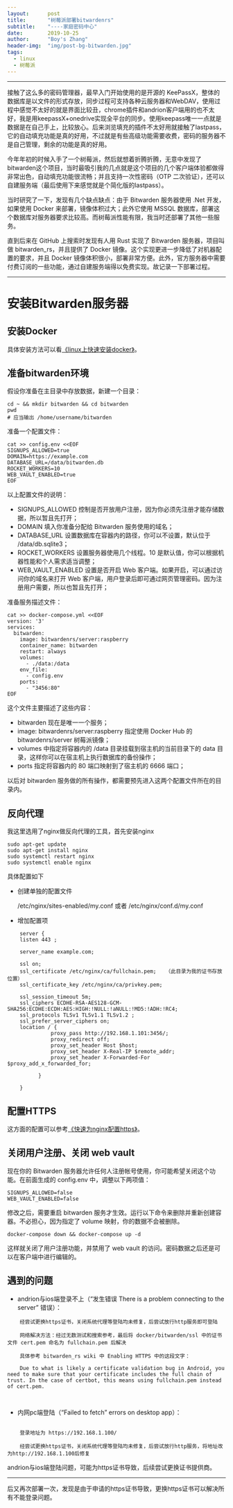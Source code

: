 ```yaml
---
layout:      post
title:       "树莓派部署bitwardenrs"
subtitle:    "----家庭密码中心"
date:        2019-10-25
author:      "Boy's Zhang"
header-img:  "img/post-bg-bitwarden.jpg"
tags:
  - linux
  - 树莓派
---
```


-----------------------------------------

接触了这么多的密码管理器，最早入门开始使用的是开源的 KeePassX，整体的数据库是以文件的形式存放，同步过程可支持各种云服务器和WebDAV，使用过程中感觉不太好的就是界面比较丑，chrome插件和andrion客户端用的也不太好，我是用keepassX+onedrive实现全平台的同步。使用keepass唯一一点就是数据是在自己手上，比较放心。后来浏览填充的插件不太好用就接触了lastpass，它的自动填充功能是真的好用，不过就是有些高级功能需要收费，密码的服务器不是自己管理，剩余的功能是真的好用。


今年年初的时候入手了一个树莓派，然后就想着折腾折腾，无意中发现了bitwarden这个项目，当时最吸引我的几点就是这个项目的几个客户端体验都做得非常出色，自动填充功能很流畅；并且支持一次性密码（OTP 二次验证），还可以自建服务端（最后使用下来感觉就是个简化版的lastpass）。

当时研究了一下，发现有几个缺点缺点：由于 Bitwarden 服务器使用 .Net 开发，如果使用 Docker 来部署，镜像体积过大；此外它使用 MSSQL 数据库，部署这个数据库对服务器要求比较高。而树莓派性能有限，我当时还部署了其他一些服务。

直到后来在 GitHub 上搜索时发现有人用 Rust 实现了 Bitwarden 服务器，项目叫做 bitwarden_rs，并且提供了 Docker 镜像。这个实现更进一步降低了对机器配置的要求，并且 Docker 镜像体积很小，部署非常方便。此外，官方服务器中需要付费订阅的一些功能，通过自建服务端得以免费实现。故记录一下部署过程。

-----------------------------------


# 安装Bitwarden服务器

## 安装Docker

具体安装方法可以看[《linux上快速安装docker》](https://daydreamboy.win/2019/10/26/deploy-docker-linux/)。


## 准备bitwarden环境

假设你准备在主目录中存放数据，新建一个目录：
```
cd ~ && mkdir bitwarden && cd bitwarden
pwd
# 应当输出 /home/username/bitwarden
```
准备一个配置文件：
```
cat >> config.env <<EOF
SIGNUPS_ALLOWED=true 
DOMAIN=https://example.com 
DATABASE_URL=/data/bitwarden.db 
ROCKET_WORKERS=10
WEB_VAULT_ENABLED=true 
EOF
```
以上配置文件的说明：

+ SIGNUPS_ALLOWED 控制是否开放用户注册，因为你必须先注册才能存储数据，所以暂且先打开；
+ DOMAIN 填入你准备分配给 Bitwarden 服务使用的域名；
+ DATABASE_URL 设置数据库在容器内的路径，你可以不设置，默认位于 /data/db.sqlite3；
+ ROCKET_WORKERS 设置服务器使用几个线程。10 是默认值，你可以根据机器性能和个人需求适当调整；
+ WEB_VAULT_ENABLED 设置是否开启 Web 客户端。如果开启，可以通过访问你的域名来打开 Web 客户端，用户登录后即可通过网页管理密码。因为注册用户需要，所以也暂且先打开；

准备服务描述文件：
```
cat >> docker-compose.yml <<EOF
version: '3'
services:
  bitwarden: 
    image: bitwardenrs/server:raspberry 
    container_name: bitwarden
    restart: always
    volumes:
      - ./data:/data 
    env_file:
      - config.env
    ports:
      - "3456:80" 
EOF
```
这个文件主要描述了这些内容：


+ bitwarden 现在是唯一一个服务；
+ image: bitwardenrs/server:raspberry 指定使用 Docker Hub 的 bitwardenrs/server 树莓派镜像；
+ volumes 中指定将容器内的 /data 目录挂载到宿主机的当前目录下的 data 目录，这样你可以在宿主机上执行数据库的备份操作；
+ ports 指定将容器内的 80 端口映射到了宿主机的 6666 端口；

以后对 bitwarden 服务做的所有操作，都需要预先进入这两个配置文件所在的目录内。

## 反向代理


我这里选用了nginx做反向代理的工具，首先安装nginx

    sudo apt-get update
    sudo apt-get install nginx
    sudo systemctl restart nginx
    sudo systemctl enable nginx

具体配置如下

+ 创建单独的配置文件

    /etc/nginx/sites-enabled/my.conf
    或者
    /etc/nginx/conf.d/my.conf

+ 增加配置项

```
    server {
    listen 443 ;

    server_name example.com;	
    
    ssl on;
    ssl_certificate /etc/nginx/ca/fullchain.pem;   （此目录为我的证书存放位置）
    ssl_certificate_key /etc/nginx/ca/privkey.pem;
    
    ssl_session_timeout 5m;
    ssl_ciphers ECDHE-RSA-AES128-GCM-SHA256:ECDHE:ECDH:AES:HIGH:!NULL:!aNULL:!MD5:!ADH:!RC4;  
    ssl_protocols TLSv1 TLSv1.1 TLSv1.2 ;
    ssl_prefer_server_ciphers on;   
    location / {
              proxy_pass http://192.168.1.101:3456/;
              proxy_redirect off;
              proxy_set_header Host $host;
              proxy_set_header X-Real-IP $remote_addr;
              proxy_set_header X-Forwarded-For $proxy_add_x_forwarded_for;

          } 
  
    }

```

## 配置HTTPS

这方面的配置可以参考[《快速为nginx配置https》](https://daydreamboy.win/2019/10/30/RegisteredSSL/)。


## 关闭用户注册、关闭 web vault

现在你的 Bitwarden 服务器允许任何人注册帐号使用，你可能希望关闭这个功能。在前面生成的 config.env 中，调整以下两项值：

    SIGNUPS_ALLOWED=false
    WEB_VAULT_ENABLED=false

修改之后，需要重启 bitwarden 服务才生效。运行以下命令来删除并重新创建容器。不必担心，因为指定了 volume 映射，你的数据不会被删除。

    docker-compose down && docker-compose up -d

这样就关闭了用户注册功能，并禁用了 web vault 的访问。密码数据之后还是可以在客户端中进行编辑的。

## 遇到的问题


+ andrion与ios端登录不上（“发生错误 There is a problem connecting to the server” 错误）：

```
    经尝试更换https证书，关闭系统代理等登陆均未修复，后尝试放行http服务即可登陆

```

```
    网络解决方法：经过无数测试和搜索参考，最后将 docker/bitwarden/ssl 中的证书文件 cert.pem 命名为 fullchain.pem 后解决

    具体参考 bitwarden_rs wiki 中 Enabling HTTPS 中的这段文字：

    Due to what is likely a certificate validation bug in Android, you need to make sure that your certificate includes the full chain of trust. In the case of certbot, this means using fullchain.pem instead of cert.pem.



```


+ 内网pc端登陆（“Failed to fetch” errors on desktop app）：

```

    登录地址为 https://192.168.1.100/

    经尝试更换https证书，关闭系统代理等登陆均未修复，后尝试放行http服务，将地址改为http://192.168.1.100后修复
```


andrion与ios端登陆问题，可能为https证书导致，后续尝试更换证书提供商。

---------------------------------------------------
后又再次部署一次，发现是由于申请的https证书导致，更换https证书可以解决所有不能登录问题。
